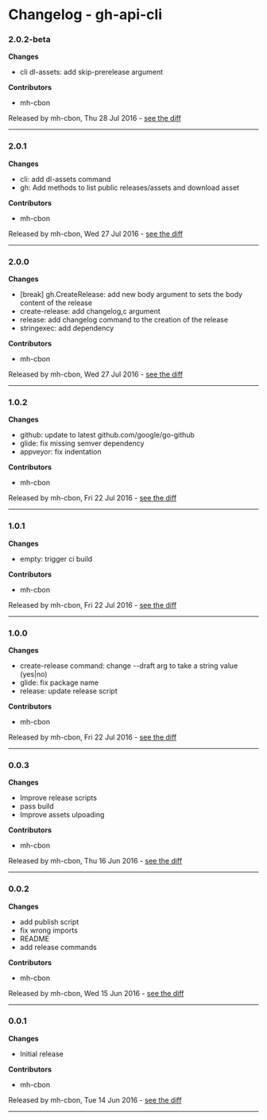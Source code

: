 # Changelog - gh-api-cli

### 2.0.2-beta

__Changes__

- cli dl-assets: add skip-prerelease argument

__Contributors__

- mh-cbon

Released by mh-cbon, Thu 28 Jul 2016 -
[see the diff](https://github.com/mh-cbon/gh-api-cli/compare/2.0.1...2.0.2-beta#diff)
______________

### 2.0.1

__Changes__

- cli: add dl-assets command
- gh: Add methods to list public releases/assets and download asset

__Contributors__

- mh-cbon

Released by mh-cbon, Wed 27 Jul 2016 -
[see the diff](https://github.com/mh-cbon/gh-api-cli/compare/2.0.0...2.0.1#diff)
______________

### 2.0.0

__Changes__

- [break] gh.CreateRelease: add new body argument to sets the body content of the release
- create-release: add changelog,c argument
- release: add changelog command to the creation of the release
- stringexec: add dependency

__Contributors__

- mh-cbon

Released by mh-cbon, Wed 27 Jul 2016 -
[see the diff](https://github.com/mh-cbon/gh-api-cli/compare/1.0.2...2.0.0#diff)
______________

### 1.0.2

__Changes__

- github: update to latest github.com/google/go-github
- glide: fix missing semver dependency
- appveyor: fix indentation

__Contributors__

- mh-cbon

Released by mh-cbon, Fri 22 Jul 2016 -
[see the diff](https://github.com/mh-cbon/gh-api-cli/compare/1.0.1...1.0.2#diff)
______________

### 1.0.1

__Changes__

- empty: trigger ci build

__Contributors__

- mh-cbon

Released by mh-cbon, Fri 22 Jul 2016 -
[see the diff](https://github.com/mh-cbon/gh-api-cli/compare/1.0.0...1.0.1#diff)
______________

### 1.0.0

__Changes__

- create-release command: change --draft arg to take a string value (yes|no)
- glide: fix package name
- release: update release script

__Contributors__

- mh-cbon

Released by mh-cbon, Fri 22 Jul 2016 -
[see the diff](https://github.com/mh-cbon/gh-api-cli/compare/0.0.3...1.0.0#diff)
______________

### 0.0.3

__Changes__

- Improve release scripts
- pass build
- Improve assets ulpoading

__Contributors__

- mh-cbon

Released by mh-cbon, Thu 16 Jun 2016 -
[see the diff](https://github.com/mh-cbon/gh-api-cli/compare/0.0.2...0.0.3#diff)
______________

### 0.0.2

__Changes__

- add publish script
- fix wrong imports
- README
- add release commands

__Contributors__

- mh-cbon

Released by mh-cbon, Wed 15 Jun 2016 -
[see the diff](https://github.com/mh-cbon/gh-api-cli/compare/0.0.1...0.0.2#diff)
______________

### 0.0.1

__Changes__

- Initial release

__Contributors__

- mh-cbon

Released by mh-cbon, Tue 14 Jun 2016 -
[see the diff](https://github.com/mh-cbon/gh-api-cli/compare/6b4908780f93b52178e4fba49dd20ad2ce308649...0.0.1#diff)
______________


